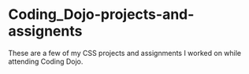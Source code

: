 # Coding_Dojo-projects-and-assignents

These are a few of my CSS projects and assignments I worked on while attending Coding Dojo. 
